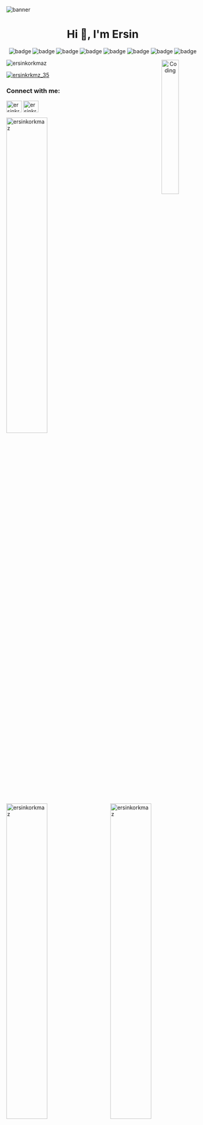 <img align="center" alt="banner" src="https://indoanalytica.com/static/images/bannerr.gif">

<h1 align="center">Hi 👋, I'm Ersin</h1>
<p align="center">
<img alt="badge" src="https://img.shields.io/badge/C-004482?style=for-the-badge&logo=c&logoColor=white">
<img alt="badge" src="https://img.shields.io/badge/Python-3776AB?style=for-the-badge&logo=Python&logoColor=FFFFFF">
<img alt="badge" src="https://img.shields.io/badge/Haskell-473763?style=for-the-badge&logo=Haskell&logoColor=A14D8D">
<img alt="badge" src="https://img.shields.io/badge/javascript-222222?style=for-the-badge&logo=javascript&logoColor=F7DF1E">
<img alt="badge" src="https://img.shields.io/badge/HTML5-E34F26?style=for-the-badge&logo=html5&logoColor=white">
<img alt="badge" src="https://img.shields.io/badge/CSS3-1572B6?style=for-the-badge&logo=CSS3&logoColor=FFFFFF">
<img alt="badge" src="https://img.shields.io/badge/React-202020?style=for-the-badge&logo=React&logoColor=61DBFB">
<img alt="badge" src="https://img.shields.io/badge/Markdown-000000?style=for-the-badge&logo=Markdown&logoColor=FFFFFF">
</p>

<p align="center"> 
<img &nbsp align="right" alt="Coding" width="30%" class="profImg" src="https://media0.giphy.com/media/qgQUggAC3Pfv687qPC/giphy.gif">

<p align="left"> <img src="https://komarev.com/ghpvc/?username=ersinkorkmaz&label=Profile%20views&color=0e75b6&style=flat" alt="ersinkorkmaz" /> </p>

<p align="left"> <a href="https://twitter.com/ersinkrkmz_35" target="blank"><img src="https://img.shields.io/twitter/follow/ersinkrkmz_35?logo=twitter&style=for-the-badge" alt="ersinkrkmz_35" /></a> </p>

<h3 align="left">Connect with me:</h3>
<p align="left">
<a href="https://twitter.com/ersinkrkmz_35" target="blank"><img align="center" src="https://raw.githubusercontent.com/rahuldkjain/github-profile-readme-generator/master/src/images/icons/Social/twitter.svg" alt="ersinkrkmz_35" height="30" width="40" /></a>
<a href="https://instagram.com/ersinkrkmz_35" target="blank"><img align="center" src="https://raw.githubusercontent.com/rahuldkjain/github-profile-readme-generator/master/src/images/icons/Social/instagram.svg" alt="ersinkrkmz_35" height="30" width="40" /></a>
</p>

<img align="center" width="46%" src="https://github-readme-stats.vercel.app/api/top-langs?username=ersinkorkmaz&show_icons=true&locale=en&layout=compact&theme=github_dark" alt="ersinkorkmaz" />
<img align="left" width="46%" src="https://github-readme-stats.vercel.app/api?username=ersinkorkmaz&show_icons=true&locale=en&theme=github_dark" alt="ersinkorkmaz" />
<img align="right" width="46%" src="https://github-readme-streak-stats.herokuapp.com/?user=ersinkorkmaz&theme=github-dark-blue" alt="ersinkorkmaz">
